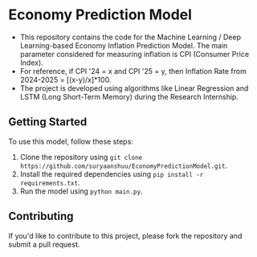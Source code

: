 # Economy Prediction Model

* This repository contains the code for the Machine Learning / Deep Learning-based Economy Inflation Prediction Model. The main parameter considered for measuring inflation is CPI (Consumer Price Index).
* For reference, if CPI '24 = x and CPI '25 = y, then Inflation Rate from 2024-2025 = [(x-y)/x]*100.
* The project is developed using algorithms like Linear Regression and LSTM (Long Short-Term Memory) during the Research Internship.

## Getting Started

To use this model, follow these steps:

1. Clone the repository using `git clone https://github.com/suryaanshuu/EconomyPredictionModel.git`.
2. Install the required dependencies using `pip install -r requirements.txt`.
3. Run the model using `python main.py`.

## Contributing

If you'd like to contribute to this project, please fork the repository and submit a pull request.
